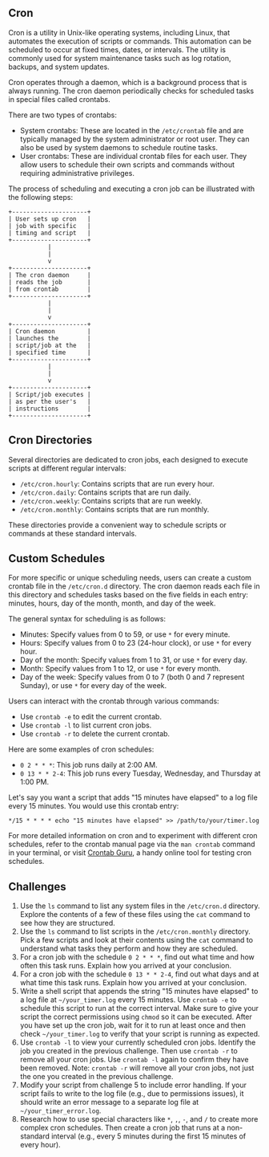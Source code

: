 ## Cron

Cron is a utility in Unix-like operating systems, including Linux, that automates the execution of scripts or commands. This automation can be scheduled to occur at fixed times, dates, or intervals. The utility is commonly used for system maintenance tasks such as log rotation, backups, and system updates. 

Cron operates through a daemon, which is a background process that is always running. The cron daemon periodically checks for scheduled tasks in special files called crontabs. 

There are two types of crontabs:

- System crontabs: These are located in the `/etc/crontab` file and are typically managed by the system administrator or root user. They can also be used by system daemons to schedule routine tasks.
- User crontabs: These are individual crontab files for each user. They allow users to schedule their own scripts and commands without requiring administrative privileges.

The process of scheduling and executing a cron job can be illustrated with the following steps:

```
+---------------------+
| User sets up cron   |
| job with specific   |
| timing and script   |
+---------------------+
           |
           |
           v
+---------------------+
| The cron daemon     |
| reads the job       |
| from crontab        |
+---------------------+
           |
           |
           v
+---------------------+
| Cron daemon         |
| launches the        |
| script/job at the   |
| specified time      |
+---------------------+
           |
           |
           v
+---------------------+
| Script/job executes |
| as per the user's   |
| instructions        |
+---------------------+
```

## Cron Directories

Several directories are dedicated to cron jobs, each designed to execute scripts at different regular intervals:
* `/etc/cron.hourly`: Contains scripts that are run every hour.
* `/etc/cron.daily`: Contains scripts that are run daily.
* `/etc/cron.weekly`: Contains scripts that are run weekly.
* `/etc/cron.monthly`: Contains scripts that are run monthly.

These directories provide a convenient way to schedule scripts or commands at these standard intervals.

## Custom Schedules

For more specific or unique scheduling needs, users can create a custom crontab file in the `/etc/cron.d` directory. The cron daemon reads each file in this directory and schedules tasks based on the five fields in each entry: minutes, hours, day of the month, month, and day of the week.

The general syntax for scheduling is as follows:

* Minutes: Specify values from 0 to 59, or use `*` for every minute.
* Hours: Specify values from 0 to 23 (24-hour clock), or use `*` for every hour.
* Day of the month: Specify values from 1 to 31, or use `*` for every day.
* Month: Specify values from 1 to 12, or use `*` for every month.
* Day of the week: Specify values from 0 to 7 (both 0 and 7 represent Sunday), or use `*` for every day of the week.

Users can interact with the crontab through various commands:

* Use `crontab -e` to edit the current crontab.
* Use `crontab -l` to list current cron jobs.
* Use `crontab -r` to delete the current crontab.

Here are some examples of cron schedules:

* `0 2 * * *`: This job runs daily at 2:00 AM.
* `0 13 * * 2-4`: This job runs every Tuesday, Wednesday, and Thursday at 1:00 PM.

Let's say you want a script that adds "15 minutes have elapsed" to a log file every 15 minutes. You would use this crontab entry:

```shell
*/15 * * * * echo "15 minutes have elapsed" >> /path/to/your/timer.log
```

For more detailed information on cron and to experiment with different cron schedules, refer to the crontab manual page via the `man crontab` command in your terminal, or visit [Crontab Guru](https://crontab.guru/), a handy online tool for testing cron schedules.

## Challenges

1. Use the `ls` command to list any system files in the `/etc/cron.d` directory. Explore the contents of a few of these files using the `cat` command to see how they are structured.
2. Use the `ls` command to list scripts in the `/etc/cron.monthly` directory. Pick a few scripts and look at their contents using the `cat` command to understand what tasks they perform and how they are scheduled.
3. For a cron job with the schedule `0 2 * * *`, find out what time and how often this task runs. Explain how you arrived at your conclusion.
4. For a cron job with the schedule `0 13 * * 2-4`, find out what days and at what time this task runs. Explain how you arrived at your conclusion.
5. Write a shell script that appends the string "15 minutes have elapsed" to a log file at `~/your_timer.log` every 15 minutes. Use `crontab -e` to schedule this script to run at the correct interval. Make sure to give your script the correct permissions using `chmod` so it can be executed. After you have set up the cron job, wait for it to run at least once and then check `~/your_timer.log` to verify that your script is running as expected.
6. Use `crontab -l` to view your currently scheduled cron jobs. Identify the job you created in the previous challenge. Then use `crontab -r` to remove all your cron jobs. Use `crontab -l` again to confirm they have been removed. Note: `crontab -r` will remove all your cron jobs, not just the one you created in the previous challenge.
7. Modify your script from challenge 5 to include error handling. If your script fails to write to the log file (e.g., due to permissions issues), it should write an error message to a separate log file at `~/your_timer_error.log`.
8. Research how to use special characters like `*`, `,`, `-`, and `/` to create more complex cron schedules. Then create a cron job that runs at a non-standard interval (e.g., every 5 minutes during the first 15 minutes of every hour).
